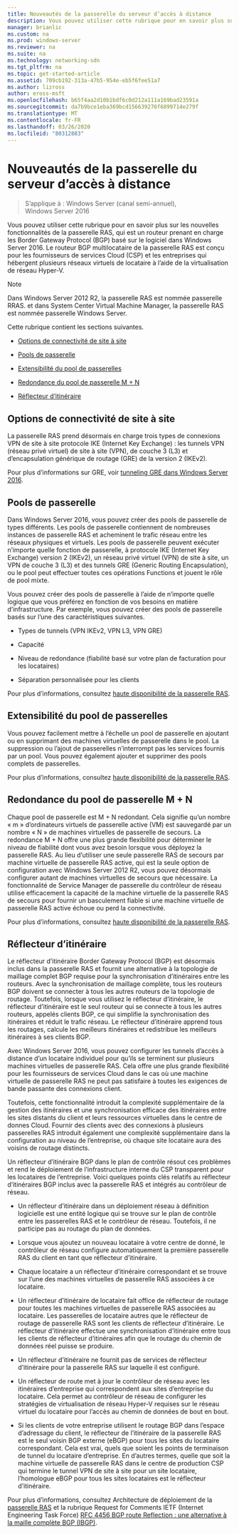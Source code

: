 ```yaml
---
title: Nouveautés de la passerelle du serveur d’accès à distance
description: Vous pouvez utiliser cette rubrique pour en savoir plus sur les nouvelles fonctionnalités de la passerelle RAS, qui est un routeur prenant en charge les Border Gateway Protocol (BGP) basé sur le logiciel dans Windows Server 2016.
manager: brianlic
ms.custom: na
ms.prod: windows-server
ms.reviewer: na
ms.suite: na
ms.technology: networking-sdn
ms.tgt_pltfrm: na
ms.topic: get-started-article
ms.assetid: 709cb192-313a-47b5-954e-eb5f6fee51a7
ms.author: lizross
author: eross-msft
ms.openlocfilehash: b65f4aa2d10b1bdf6c0d212a111a169bad23591a
ms.sourcegitcommit: da7b9bce1eba369bcd156639276f6899714e279f
ms.translationtype: MT
ms.contentlocale: fr-FR
ms.lasthandoff: 03/26/2020
ms.locfileid: "80312883"
---
```

# <a name="whats-new-in-ras-gateway"></a>Nouveautés de la passerelle du serveur d’accès à distance

>S’applique à : Windows Server (canal semi-annuel), Windows Server 2016

Vous pouvez utiliser cette rubrique pour en savoir plus sur les nouvelles fonctionnalités de la passerelle RAS, qui est un routeur prenant en charge les Border Gateway Protocol (BGP) basé sur le logiciel dans Windows Server 2016. Le routeur BGP multilocataire de la passerelle RAS est conçu pour les fournisseurs de services Cloud (CSP) et les entreprises qui hébergent plusieurs réseaux virtuels de locataire à l’aide de la virtualisation de réseau Hyper-V.  
  
> [!NOTE]  
> Dans Windows Server 2012 R2, la passerelle RAS est nommée passerelle RRAS. et dans System Center Virtual Machine Manager, la passerelle RAS est nommée passerelle Windows Server.  
  
Cette rubrique contient les sections suivantes.  
  
-   [Options de connectivité de site à site](#bkmk_s2s)  
  
-   [Pools de passerelle](#bkmk_pools)  
  
-   [Extensibilité du pool de passerelles](#bkmk_gps)  
  
-   [Redondance du pool de passerelle M + N](#bkmk_m)  
  
-   [Réflecteur d’itinéraire](#bkmk_rr)  
  
## <a name="site-to-site-connectivity-options"></a><a name="bkmk_s2s"></a>Options de connectivité de site à site  
La passerelle RAS prend désormais en charge trois types de connexions VPN de site à site protocole IKE (Internet Key Exchange) : les tunnels VPN (réseau privé virtuel) de site à site (VPN), de couche 3 (L3) et d’encapsulation générique de routage (GRE) de la version 2 (IKEv2).  
  
Pour plus d’informations sur GRE, voir [tunneling GRE dans Windows Server 2016](../../../../remote/remote-access/ras-gateway/gre-tunneling-windows-server.md).  
  
## <a name="gateway-pools"></a><a name="bkmk_pools"></a>Pools de passerelle  
Dans Windows Server 2016, vous pouvez créer des pools de passerelle de types différents. Les pools de passerelle contiennent de nombreuses instances de passerelle RAS et acheminent le trafic réseau entre les réseaux physiques et virtuels. Les pools de passerelle peuvent exécuter n’importe quelle fonction de passerelle, à protocole IKE (Internet Key Exchange) version 2 (IKEv2), un réseau privé virtuel (VPN) de site à site, un VPN de couche 3 (L3) et des tunnels GRE (Generic Routing Encapsulation), ou le pool peut effectuer toutes ces opérations Functions et jouent le rôle de pool mixte.  
  
Vous pouvez créer des pools de passerelle à l’aide de n’importe quelle logique que vous préférez en fonction de vos besoins en matière d’infrastructure. Par exemple, vous pouvez créer des pools de passerelle basés sur l’une des caractéristiques suivantes.  
  
-   Types de tunnels (VPN IKEv2, VPN L3, VPN GRE)  
  
-   Capacité  
  
-   Niveau de redondance (fiabilité basé sur votre plan de facturation pour les locataires)  
  
-   Séparation personnalisée pour les clients  
  
Pour plus d’informations, consultez [haute disponibilité de la passerelle RAS](RAS-Gateway-High-Availability.md).  
  
## <a name="gateway-pool-scalability"></a><a name="bkmk_gps"></a>Extensibilité du pool de passerelles  
Vous pouvez facilement mettre à l’échelle un pool de passerelle en ajoutant ou en supprimant des machines virtuelles de passerelle dans le pool. La suppression ou l’ajout de passerelles n’interrompt pas les services fournis par un pool. Vous pouvez également ajouter et supprimer des pools complets de passerelles.  
  
Pour plus d’informations, consultez [haute disponibilité de la passerelle RAS](RAS-Gateway-High-Availability.md).  
  
## <a name="mn-gateway-pool-redundancy"></a><a name="bkmk_m"></a>Redondance du pool de passerelle M + N  
Chaque pool de passerelle est M + N redondant. Cela signifie qu’un nombre « m » d’ordinateurs virtuels de passerelle active (VM) est sauvegardé par un nombre « N » de machines virtuelles de passerelle de secours. La redondance M + N offre une plus grande flexibilité pour déterminer le niveau de fiabilité dont vous avez besoin lorsque vous déployez la passerelle RAS. Au lieu d’utiliser une seule passerelle RAS de secours par machine virtuelle de passerelle RAS active, qui est la seule option de configuration avec Windows Server 2012 R2, vous pouvez désormais configurer autant de machines virtuelles de secours que nécessaire. La fonctionnalité de Service Manager de passerelle du contrôleur de réseau utilise efficacement la capacité de la machine virtuelle de la passerelle RAS de secours pour fournir un basculement fiable si une machine virtuelle de passerelle RAS active échoue ou perd la connectivité.  
  
Pour plus d’informations, consultez [haute disponibilité de la passerelle RAS](RAS-Gateway-High-Availability.md).  
  
## <a name="route-reflector"></a><a name="bkmk_rr"></a>Réflecteur d’itinéraire  
Le réflecteur d’itinéraire Border Gateway Protocol (BGP) est désormais inclus dans la passerelle RAS et fournit une alternative à la topologie de maillage complet BGP requise pour la synchronisation d’itinéraires entre les routeurs. Avec la synchronisation de maillage complète, tous les routeurs BGP doivent se connecter à tous les autres routeurs de la topologie de routage. Toutefois, lorsque vous utilisez le réflecteur d’itinéraire, le réflecteur d’itinéraire est le seul routeur qui se connecte à tous les autres routeurs, appelés clients BGP, ce qui simplifie la synchronisation des itinéraires et réduit le trafic réseau. Le réflecteur d’itinéraire apprend tous les routages, calcule les meilleurs itinéraires et redistribue les meilleurs itinéraires à ses clients BGP.  
  
Avec Windows Server 2016, vous pouvez configurer les tunnels d’accès à distance d’un locataire individuel pour qu’ils se terminent sur plusieurs machines virtuelles de passerelle RAS. Cela offre une plus grande flexibilité pour les fournisseurs de services Cloud dans le cas où une machine virtuelle de passerelle RAS ne peut pas satisfaire à toutes les exigences de bande passante des connexions client.  
  
Toutefois, cette fonctionnalité introduit la complexité supplémentaire de la gestion des itinéraires et une synchronisation efficace des itinéraires entre les sites distants du client et leurs ressources virtuelles dans le centre de donnes Cloud. Fournir des clients avec des connexions à plusieurs passerelles RAS introduit également une complexité supplémentaire dans la configuration au niveau de l’entreprise, où chaque site locataire aura des voisins de routage distincts.  
  
Un réflecteur d’itinéraire BGP dans le plan de contrôle résout ces problèmes et rend le déploiement de l’infrastructure interne du CSP transparent pour les locataires de l’entreprise. Voici quelques points clés relatifs au réflecteur d’itinéraires BGP inclus avec la passerelle RAS et intégrés au contrôleur de réseau.  
  
-   Un réflecteur d’itinéraire dans un déploiement réseau à définition logicielle est une entité logique qui se trouve sur le plan de contrôle entre les passerelles RAS et le contrôleur de réseau. Toutefois, il ne participe pas au routage du plan de données.  
  
-   Lorsque vous ajoutez un nouveau locataire à votre centre de donné, le contrôleur de réseau configure automatiquement la première passerelle RAS du client en tant que réflecteur d’itinéraire.  
  
-   Chaque locataire a un réflecteur d’itinéraire correspondant et se trouve sur l’une des machines virtuelles de passerelle RAS associées à ce locataire.  
  
-   Un réflecteur d’itinéraire de locataire fait office de réflecteur de routage pour toutes les machines virtuelles de passerelle RAS associées au locataire. Les passerelles de locataire autres que le réflecteur de routage de passerelle RAS sont les clients de réflecteur d’itinéraire. Le réflecteur d’itinéraire effectue une synchronisation d’itinéraire entre tous les clients de réflecteur d’itinéraires afin que le routage du chemin de données réel puisse se produire.  
  
-   Un réflecteur d’itinéraire ne fournit pas de services de réflecteur d’itinéraire pour la passerelle RAS sur laquelle il est configuré.  
  
-   Un réflecteur de route met à jour le contrôleur de réseau avec les itinéraires d’entreprise qui correspondent aux sites d’entreprise du locataire. Cela permet au contrôleur de réseau de configurer les stratégies de virtualisation de réseau Hyper-V requises sur le réseau virtuel du locataire pour l’accès au chemin de données de bout en bout.  
  
-   Si les clients de votre entreprise utilisent le routage BGP dans l’espace d’adressage du client, le réflecteur de l’itinéraire de la passerelle RAS est le seul voisin BGP externe (eBGP) pour tous les sites du locataire correspondant. Cela est vrai, quels que soient les points de terminaison de tunnel du locataire d’entreprise. En d’autres termes, quelle que soit la machine virtuelle de passerelle RAS dans le centre de production CSP qui termine le tunnel VPN de site à site pour un site locataire, l’homologue eBGP pour tous les sites locataires est le réflecteur d’itinéraire.  
  
Pour plus d’informations, consultez Architecture de déploiement de la [passerelle RAS](RAS-Gateway-Deployment-Architecture.md) et la rubrique Request for Comments IETF (Internet Engineering Task Force) [RFC 4456 BGP route Reflection : une alternative à la maille complète BGP (IBGP)](https://tools.ietf.org/html/rfc4456).  
  

